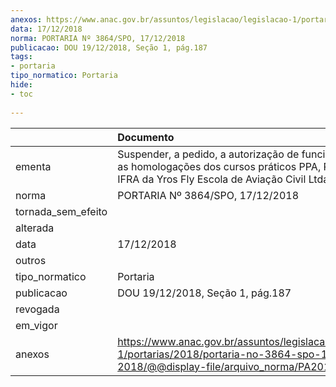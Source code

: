 ```yaml
---
anexos: https://www.anac.gov.br/assuntos/legislacao/legislacao-1/portarias/2018/portaria-no-3864-spo-17-12-2018/@@display-file/arquivo_norma/PA2018-3864.pdf
data: 17/12/2018
norma: PORTARIA Nº 3864/SPO, 17/12/2018
publicacao: DOU 19/12/2018, Seção 1, pág.187
tags:
- portaria
tipo_normatico: Portaria
hide: 
- toc 
 
---
```


|                    | Documento                                                                                                                                                 |
|:-------------------|:----------------------------------------------------------------------------------------------------------------------------------------------------------|
| ementa             | Suspender, a pedido, a autorização de funcionamento e as homologações dos cursos práticos PPA, PCA, INVA e IFRA da Yros Fly Escola de Aviação Civil Ltda. |
| norma              | PORTARIA Nº 3864/SPO, 17/12/2018                                                                                                                          |
| tornada_sem_efeito |                                                                                                                                                           |
| alterada           |                                                                                                                                                           |
| data               | 17/12/2018                                                                                                                                                |
| outros             |                                                                                                                                                           |
| tipo_normatico     | Portaria                                                                                                                                                  |
| publicacao         | DOU 19/12/2018, Seção 1, pág.187                                                                                                                          |
| revogada           |                                                                                                                                                           |
| em_vigor           |                                                                                                                                                           |
| anexos             | https://www.anac.gov.br/assuntos/legislacao/legislacao-1/portarias/2018/portaria-no-3864-spo-17-12-2018/@@display-file/arquivo_norma/PA2018-3864.pdf      |